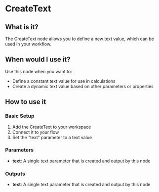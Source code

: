 # CreateText

## What is it?

The CreateText node allows you to define a new text value, which can be used in your workflow.

## When would I use it?

Use this node when you want to:

- Define a constant text value for use in calculations
- Create a dynamic text value based on other parameters or properties

## How to use it

### Basic Setup

1. Add the CreateText to your workspace
1. Connect it to your flow
1. Set the "text" parameter to a text value

### Parameters

- **text**: A single text parameter that is created and output by this node

### Outputs

- **text**: A single text parameter that is created and output by this node
